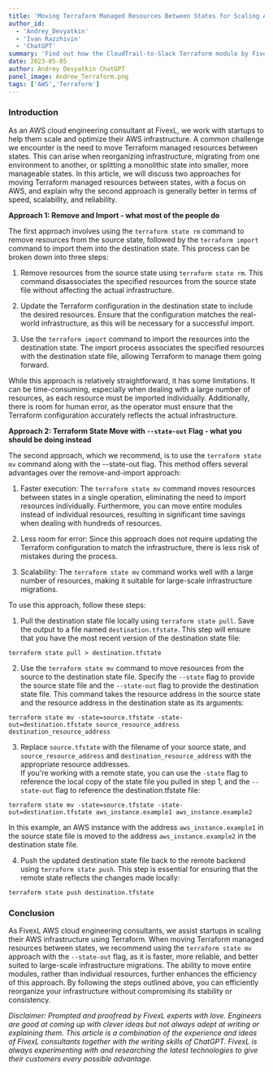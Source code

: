 ```yaml
---
title: 'Moving Terraform Managed Resources Between States for Scaling AWS Infrastructure in Startups'
author_id: 
  - 'Andrey_Devyatkin'
  - 'Ivan Razzhivin'
  - 'ChatGPT'
summary: 'Find out how the CloudTrail-to-Slack Terraform module by FivexL solves problems for startups and small teams.'
date: 2023-05-05
author: Andrey Devyatkin ChatGPT
panel_image: Andrew_Terraform.png
tags: ['AWS','Terraform']
---
```

### Introduction

As an AWS cloud engineering consultant at FivexL, we work with startups to help them scale and optimize their AWS infrastructure. A common challenge we encounter is the need to move Terraform managed resources between states. This can arise when reorganizing infrastructure, migrating from one environment to another, or splitting a monolithic state into smaller, more manageable states. In this article, we will discuss two approaches for moving Terraform managed resources between states, with a focus on AWS, and explain why the second approach is generally better in terms of speed, scalability, and reliability.

**Approach 1: Remove and Import - what most of the people do**

The first approach involves using the ```terraform state rm``` command to remove resources from the source state, followed by the ```terraform import``` command to import them into the destination state. This process can be broken down into three steps:

1.  Remove resources from the source state using ```terraform state rm```. This command disassociates the specified resources from the source state file without affecting the actual infrastructure.

2.  Update the Terraform configuration in the destination state to include the desired resources. Ensure that the configuration matches the real-world infrastructure, as this will be necessary for a successful import.

3.  Use the ```terraform import``` command to import the resources into the destination state. The import process associates the specified resources with the destination state file, allowing Terraform to manage them going forward.

While this approach is relatively straightforward, it has some limitations. It can be time-consuming, especially when dealing with a large number of resources, as each resource must be imported individually. Additionally, there is room for human error, as the operator must ensure that the Terraform configuration accurately reflects the actual infrastructure.

**Approach 2: Terraform State Move with ```--state-out``` Flag - what you should be doing instead**

The second approach, which we recommend, is to use the ```terraform state mv``` command along with the --state-out flag. This method offers several advantages over the remove-and-import approach:

1.  Faster execution: The ```terraform state mv``` command moves resources between states in a single operation, eliminating the need to import resources individually. Furthermore, you can move entire modules instead of individual resources, resulting in significant time savings when dealing with hundreds of resources.

2.  Less room for error: Since this approach does not require updating the Terraform configuration to match the infrastructure, there is less risk of mistakes during the process.

3.  Scalability: The ```terraform state mv``` command works well with a large number of resources, making it suitable for large-scale infrastructure migrations.

To use this approach, follow these steps:

1.  Pull the destination state file locally using ```terraform state pull```. Save the output to a file named ```destination.tfstate```. This step will ensure that you have the most recent version of the destination state file:  
```shell
terraform state pull > destination.tfstate
```

2.  Use the ```terraform state mv``` command to move resources from the source to the destination state file. Specify the ```--state``` flag to provide the source state file and the   ```--state-out``` flag to provide the destination state file. This command takes the resource address in the source state and the resource address in the destination state as its arguments:  
```shell
terraform state mv -state=source.tfstate -state-out=destination.tfstate source_resource_address destination_resource_address
```

3.  Replace ```source.tfstate``` with the filename of your source state, and ```source_resource_address``` and ```destination_resource_address``` with the appropriate resource addresses.\
    If you're working with a remote state, you can use the ```-state``` flag to reference the local copy of the state file you pulled in step 1, and the ```--state-out``` flag to reference the destination.tfstate file: 
```shell 
terraform state mv -state=source.tfstate -state-out=destination.tfstate aws_instance.example1 aws_instance.example2
```
  In this example, an AWS instance with the address ```aws_instance.example1``` in the source state file is moved to the address ```aws_instance.example2``` in the destination state file.

4.  Push the updated destination state file back to the remote backend using ```terraform state push```. This step is essential for ensuring that the remote state reflects the changes made locally:  
```shell
terraform state push destination.tfstate
```

### Conclusion

As FivexL AWS cloud engineering consultants, we assist startups in scaling their AWS infrastructure using Terraform. When moving Terraform managed resources between states, we recommend using the ```terraform state mv``` approach with the ```--state-out``` flag, as it is faster, more reliable, and better suited to large-scale infrastructure migrations. The ability to move entire modules, rather than individual resources, further enhances the efficiency of this approach. By following the steps outlined above, you can efficiently reorganize your infrastructure without compromising its stability or consistency.

*Disclaimer: Prompted and proofread by FivexL experts with love. Engineers are good at coming up with clever ideas but not always adept at writing or explaining them. This article is a combination of the experience and ideas of FivexL consultants together with the writing skills of ChatGPT. FivexL is always experimenting with and researching the latest technologies to give their customers every possible advantage.*
